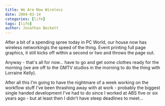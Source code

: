 ```yaml
---
title: We Are Now Wireless
date: 2004-03-14
categories: [life]
tags: [life]
author: Jonathan Beckett
---
```


After a bit of a spending spree today in PC World, our house now has wireless networkingis the speed of the thing. Event printing full page graphics, it still kicks off within a second or two and throws the page out.

Anyway - that's all for now... have to go and get some clothes ready for the morning (we are off to the GMTV studios in the morning to do the thing with Lorraine Kelly).

After all this I'm going to have the nightmare of a week working on the workflow stuff I've been thrashing away with at work - probably the biggest single handed development I've had to do since I worked at ABS five or six years ago - but at least then I didn't have steep deadlines to meet...